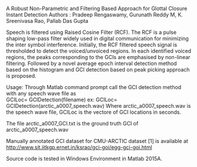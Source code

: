 A Robust Non-Parametric and Filtering Based Approach for Glottal Closure Instant Detection
Authors : Pradeep Rengaswamy, Gurunath Reddy M, K. Sreenivasa Rao, Pallab Das Gupta

Speech is filtered using Raised Cosine Filter (RCF). The RCF is a pulse shaping low-pass filter widely used in digital communication for minimizing the inter symbol interference. Initially, the RCF filtered speech signal is thresholded to detect the voiced/unvoiced regions. In each identified voiced regions, the peaks corresponding to the GCIs are emphasised by non-linear filtering. Followed by a novel average epoch interval detection method based on the histogram and GCI detection based on peak picking approach is proposed. 

Usage: 
Through Matlab command prompt call the GCI detection method with any speech wave file as  
GCILoc= GCIDetection(filename)
ex: GCILoc= GCIDetection(arctic_a0007_speech.wav)
    Where arctic_a0007_speech.wav is the speech wave file, GCILoc is the vectore of GCI locations in seconds.

The file arctic_a0007_GCI.txt is the ground truth GCI of arctic_a0007_speech.wav

Manually annotated GCI dataset for CMU-ARCTIC dataset [1] is available at
http://www.sit.iitkgp.ernet.in/ksrao/gci-goi/egg-gci-goi.html

Source code is tested in Windows Environment in Matlab 2015A.
